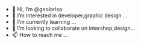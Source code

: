 - 👋 Hi, I’m @geolarisa
- 👀 I’m interested in developer,graphic design ...
- 🌱 I’m currently learning ...
- 💞️ I’m looking to collaborate on intershep,design...
- 📫 How to reach me ...

<!---
geolarisa/geolarisa is a ✨ special ✨ repository because its `README.md` (this file) appears on your GitHub profile.
You can click the Preview link to take a look at your changes.
--->
